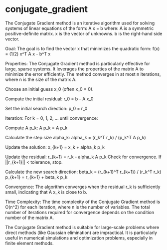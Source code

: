 # conjugate_gradient


The Conjugate Gradient method is an iterative algorithm used for solving systems of linear equations of the form:
A x = b
where:
A is a symmetric positive-definite matrix.
x is the vector of unknowns.
b is the right-hand side vector.

Goal: The goal is to find the vector x that minimizes the quadratic form:
f(x) = (1/2) x^T A x - b^T x

Properties:
The Conjugate Gradient method is particularly effective for large, sparse systems.
It leverages the properties of the matrix A to minimize the error efficiently.
The method converges in at most n iterations, where n is the size of the matrix A.


Choose an initial guess x_0 (often x_0 = 0).

Compute the initial residual:
r_0 = b - A x_0

Set the initial search direction:
p_0 = r_0

Iteration:
For k = 0, 1, 2, ... until convergence:

Compute A p_k:
A p_k = A p_k

Calculate the step size alpha_k:
alpha_k = (r_k^T r_k) / (p_k^T A p_k)

Update the solution:
x_{k+1} = x_k + alpha_k p_k

Update the residual:
r_{k+1} = r_k - alpha_k A p_k
Check for convergence. If ||r_{k+1}|| < tolerance, stop.

Calculate the new search direction:
beta_k = (r_{k+1}^T r_{k+1}) / (r_k^T r_k)
p_{k+1} = r_{k+1} + beta_k p_k

Convergence:
The algorithm converges when the residual r_k is sufficiently small, indicating that A x_k is close to b.

Time Complexity:
The time complexity of the Conjugate Gradient method is O(n^2) for each iteration, where n is the number of variables. The total number of iterations required for convergence depends on the condition number of the matrix A.


The Conjugate Gradient method is suitable for large-scale problems where direct methods (like Gaussian elimination) are impractical.
It is particularly useful in numerical simulations and optimization problems, especially in finite element methods.
